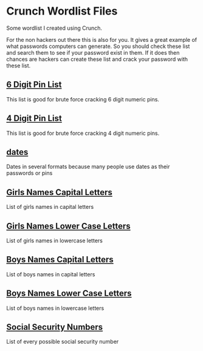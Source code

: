 # Crunch Wordlist Files

Some wordlist I created using Crunch. 

For the non hackers out there this is also for you. It gives a great example of what passwords computers can generate. So you should check these list and search them to see if your password exist in them. If it does then chances are hackers can create these list and crack your password with these list.

## [6 Digit Pin List](https://github.com/LinuxPhreak/crunch-wordlist/blob/master/6-digit-pin-list.txt)
This list is good for brute force cracking 6 digit numeric pins.

## [4 Digit Pin List](https://github.com/LinuxPhreak/crunch-wordlist/blob/master/4-digit-pin-list.txt)
This list is good for brute force cracking 4 digit numeric pins.

## [dates](https://github.com/LinuxPhreak/crunch-wordlist/tree/master/dates)
Dates in several formats because many people use dates as their passwords or pins

## [Girls Names Capital Letters](https://github.com/LinuxPhreak/crunch-wordlist/blob/master/itsagirl-caps.txt.gz)
List of girls names in capital letters

## [Girls Names Lower Case Letters](https://github.com/LinuxPhreak/crunch-wordlist/blob/master/itsagirl.txt.gz)
List of girls names in lowercase letters

## [Boys Names Capital Letters](https://github.com/LinuxPhreak/crunch-wordlist/blob/master/itsaboy-caps.txt.gz)
List of boys names in capital letters

## [Boys Names Lower Case Letters](https://github.com/LinuxPhreak/crunch-wordlist/blob/master/itsaboy.txt.gz)
List of boys names in lowercase letters

## [Social Security Numbers](https://github.com/LinuxPhreak/crunch-wordlist/blob/master/social-security-number.txt.gz)
List of every possible social security number